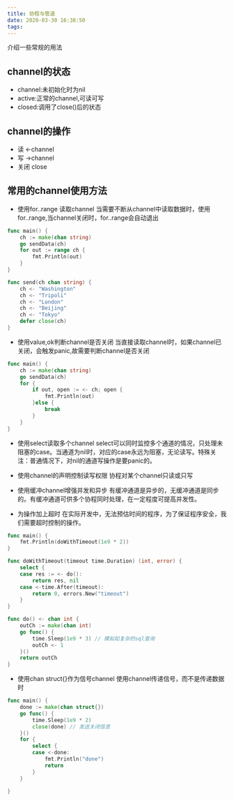 ```yaml
---
title: 协程与管道
date: 2020-03-30 16:38:50
tags:
---
```

介绍一些常规的用法
## channel的状态
- channel:未初始化时为nil
- active:正常的channel,可读可写
- closed:调用了close()后的状态

## channel的操作
- 读 <-channel
- 写 ->channel
- 关闭 close

## 常用的channel使用方法
- 使用for..range 读取channel
当需要不断从channel中读取数据时，使用for..range,当channel关闭时，for..range会自动退出
```go
func main() {
    ch := make(chan string)
	go sendData(ch)
	for out := range ch {
		fmt.Println(out)
	}
}

func send(ch chan string) {
    ch <- "Washington"
	ch <- "Tripoli"
	ch <- "London"
	ch <- "Beijing"
	ch <- "Tokyo"
	defer close(ch)
}
```

- 使用value,ok判断channel是否关闭
当直接读取channel时，如果channel已关闭，会触发panic,故需要判断channel是否关闭
```go
func main() {
    ch := make(chan string)
	go sendData(ch)
	for {
		if out, open := <- ch; open {
			fmt.Println(out)
		}else {
			break
		}
	}
}
```

- 使用select读取多个channel
select可以同时监控多个通道的情况，只处理未阻塞的case。当通道为nil时，对应的case永远为阻塞，无论读写。特殊关注：普通情况下，对nil的通道写操作是要panic的。

- 使用channel的声明控制读写权限
协程对某个channel只读或只写

- 使用缓冲channel增强并发和异步
有缓冲通道是异步的，无缓冲通道是同步的。有缓冲通道可供多个协程同时处理，在一定程度可提高并发性。

<!--more-->

- 为操作加上超时
在实际开发中，无法预估时间的程序，为了保证程序安全，我们需要超时控制的操作。
```go
func main() {
	fmt.Println(doWithTimeout(1e9 * 2))
}

func doWithTimeout(timeout time.Duration) (int, error) {
	select {
	case res := <- do():
		return res, nil
	case <-time.After(timeout):
		return 0, errors.New("timeout")
	}
}

func do() <- chan int {
	outCh := make(chan int)
	go func() {
		time.Sleep(1e9 * 3) // 模拟如复杂的sql查询
		outCh <- 1
	}()
	return outCh
}
```

- 使用chan struct{}作为信号channel
使用channel传递信号，而不是传递数据时
```go
func main() {
	done := make(chan struct{})
	go func() {
		time.Sleep(1e9 * 2)
		close(done) // 发送关闭信息
	}()
	for {
		select {
		case <-done:
			fmt.Println("done")
			return
		}
	}

}
```